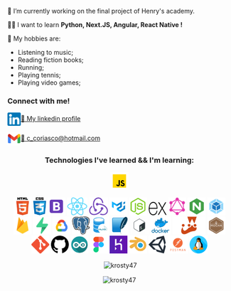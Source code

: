 <!-- <p align='center'>
<img align='center' src='./assets/images/banner.gif' alt='My name is Christian Coriasco.' />
</p> -->

🙌 I’m currently working on the final project of Henry's academy.

👨‍🎓 I want to learn **Python, Next.JS, Angular, React Native !**

🎥 My hobbies are:
 - Listening to music;
 - Reading fiction books;
 - Running;
 - Playing tennis;
 - Playing video games;


<h3 align="left">Connect with me!</h3>
<p align="left">
<a href="https://www.linkedin.com/in/christian-coriasco-b5694558/" target="_blank"><img align="center" src="./assets/images/linkedin-logo.png" alt="krosty47" height="30" width="auto" />🤝 My linkedin profile</a>
</p>
<p align="left">
<a href="mailto:c_coriasco@hotmail.com" target="_blank"><img align="center" src="./assets/images/gmail.png" alt="c_coriasco@hotmail.com.com" height="30" width="auto" />📧 c_coriasco@hotmail.com</a>
</p>

<h3 align="center">Technologies I've learned && I'm learning:</h3>
<p align="center"><a href="https://developer.mozilla.org/en-US/docs/Web/JavaScript" target="_blank"> <img src="./assets/images/javascript.png" alt="javascript" width="40" height="40"/></a></p>

<p align='center'>
<a href="https://www.w3.org/html/" target="_blank"> <img src="./assets/images/html.png" alt="html5" width="auto" height="40"/></a>
<a href="https://www.w3schools.com/css/" target="_blank"> <img src="./assets/images/css3.png" alt="css3" width="auto" height="40"/></a>
<a href="https://getbootstrap.com" target="_blank"> <img src="./assets/images/bootstrap.png" alt="bootstrap" width="auto" height="40"/></a>
<a href="https://reactjs.org/" target="_blank"> <img src="./assets/images/react.png" alt="react" width="auto" height="40"/></a>
<a href="https://redux.js.org" target="_blank"> <img src="./assets/images/redux.png" alt="redux" width="auto" height="40"/></a>
<a href="https://material-ui.com/" target="_blank"> <img src="./assets/images/material-ui.png" alt="material-ui" width="auto" height="40"/></a>
<a href="https://nodejs.org" target="_blank"> <img src="./assets/images/nodejs.png" alt="nodejs" width="auto" height="40"/></a>
<a href="https://expressjs.com" target="_blank"> <img src="./assets/images/expressjs.png" alt="express" width="40" height="30"/></a>
<a href="https://graphql.org" target="_blank"> <img src="./assets/images/graphql.png" alt="graphql" width="auto" height="40"/></a>
<a href="https://www.nginx.com" target="_blank"> <img src="./assets/images/nginx.png" alt="nginx" width="40" height="40"/></a>
<a href="https://webpack.js.org" target="_blank"> <img src="./assets/images/webpack.png" alt="webpack" width="auto" height="40"/></a>
<a href="https://firebase.google.com/" target="_blank"> <img src="./assets/images/firebase.png" alt="firebase" width="auto" height="40"/></a> 
<a href="https://supabase.io/" target="_blank"> <img src="./assets/images/supabase.png" alt="supabase" width="40" height="40"/></a> 
<a href="https://cloud.google.com" target="_blank"> <img src="./assets/images/gcloud.png" alt="gcp" width="40" height="40"/></a>
<a href="https://www.postgresql.org" target="_blank"> <img src="./assets/images/postgresql.png" alt="postgresql" width="auto" height="40"/></a>
<a href="https://www.mysql.com/" target="_blank"> <img src="./assets/images/mysql.png" alt="postgresql" width="auto" height="40"/></a>
<a href="https://www.sqlite.org/" target="_blank"> <img src="./assets/images/sqlite.png" alt="sqlite" width="auto" height="40"/></a>
<a href="https://www.gnu.org/software/bash/" target="_blank"> <img src="./assets/images/bash.png" alt="bash" width="auto" height="40"/></a>
<a href="https://www.docker.com/" target="_blank"> <img src="./assets/images/docker.png" alt="docker" width="auto" height="40"/></a>
<a href="https://jestjs.io" target="_blank"> <img src="./assets/images/jest.png" alt="jest" width="auto" height="40"/></a>
<a href="https://mochajs.org" target="_blank"> <img src="./assets/images/mocha.png" alt="mocha" width="auto" height="40"/></a>
<a href="https://git-scm.com/" target="_blank"> <img src="./assets/images/git.png" alt="git" width="auto" height="40"/></a>
<a href="https://git-scm.com/" target="_blank"> <img src="./assets/images/github.png" alt="github" width="auto" height="40"/></a>
<a href="https://www.arduino.cc/" target="_blank"> <img src="./assets/images/arduino.png" alt="arduino" width="auto" height="40"/></a>
<a href="https://www.figma.com/" target="_blank"> <img src="./assets/images/figma.png" alt="figma" width="auto" height="40"/></a>
<a href="https://heroku.com" target="_blank"> <img src="./assets/images/heroku.png" alt="heroku" width="auto" height="40"/></a>
<a href="https://www.blender.org/" target="_blank"> <img src="./assets/images/blender.png" alt="blender" width="auto" height="40"/></a>
<a href="https://unity.com/" target="_blank"> <img src="./assets/images/unity.png" alt="unity" width="auto" height="40"/></a>
<a href="https://postman.com" target="_blank"> <img src="./assets/images/postnman.png" alt="postman" width="auto" height="40"/></a>
<a href="https://www.linux.org/" target="_blank"> <img src="./assets/images/linux.png" alt="linux" width="auto" height="40"/></a> 
</p>

<p align="center">&nbsp;<img align="center" src="https://github-readme-stats.vercel.app/api?username=krosty47&show_icons=true&theme=dark&locale=en" alt="krosty47" /></p>

<p align="center"><img align='center' src="https://github-readme-streak-stats.herokuapp.com/?user=krosty47&theme=dark" alt="krosty47" /></p>
